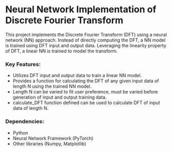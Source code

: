 # Neural Network Implementation of Discrete Fourier Transform

This project implements the Discrete Fourier Transform (DFT) using a neural network (NN) approach. Instead of directly computing the DFT, a NN model is trained using DFT input and output data. Leveraging the linearity property of DFT, a linear NN is trained to model the transform.

### Key Features:

- Utilizes DFT input and output data to train a linear NN model.
- Provides a function for calculating the DFT of any given input data of length N using the trained NN model.
- Length N can be varied to fit user preference, must be varied before generation of input and output training data.
- calculate_DFT function defined can be used to calculate DFT of input data of length N.

### Dependencies:

- Python
- Neural Network Framework (PyTorch)
- Other libraries (Numpy, Matplotlib)
